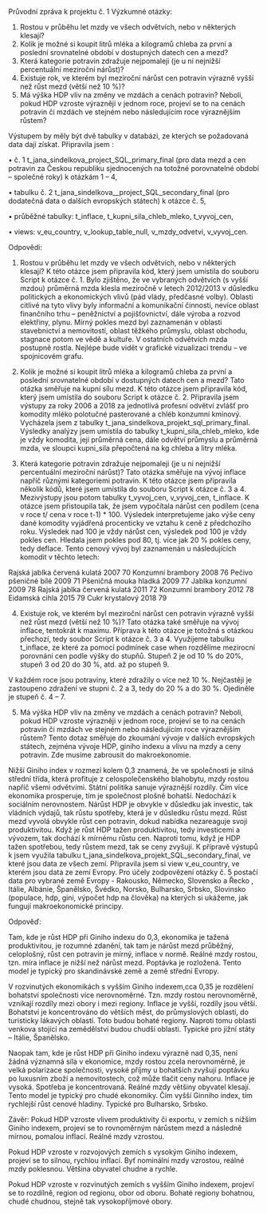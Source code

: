 Průvodní zpráva k projektu č. 1
Výzkumné otázky:
1) Rostou v průběhu let mzdy ve všech odvětvích, nebo v některých klesají?
2) Kolik je možné si koupit litrů mléka a kilogramů chleba za první a poslední srovnatelné období v dostupných datech cen a mezd?
3) Která kategorie potravin zdražuje nejpomaleji (je u ní nejnižší percentuální meziroční nárůst)?
4) Existuje rok, ve kterém byl meziroční nárůst cen potravin výrazně vyšší než růst mezd (větší než 10 %)?
5) Má výška HDP vliv na změny ve mzdách a cenách potravin? Neboli, pokud HDP vzroste výrazněji v jednom roce, projeví se to na cenách potravin či mzdách ve stejném nebo následujícím roce výraznějším růstem?
   
Výstupem by měly být dvě tabulky v databázi, ze kterých se požadovaná data dají získat. Připravila jsem :

•	č. 1  t_jana_sindelkova_project_SQL_primary_final (pro data mezd a cen potravin za Českou republiku sjednocených na totožné porovnatelné období – společné roky) k otázkám 1 – 4,

•	tabulku č. 2  t_jana_sindelkova__project_SQL_secondary_final (pro dodatečná data o dalších evropských státech) k otázce č. 5,

•	průběžné tabulky: t_inflace, t_kupni_sila_chleb_mleko, t_vyvoj_cen,

•	views: v_eu_country, v_lookup_table_null, v_mzdy_odvetvi, v_vyvoj_cen.


Odpovědi:
1) Rostou v průběhu let mzdy ve všech odvětvích, nebo v některých klesají?
K této otázce jsem připravila kód, který jsem umístila do souboru Script k otázce č. 1. 
Bylo zjištěno, že ve vybraných odvětvích (s vyšší mzdou) průměrná mzda klesla meziročně v letech 2012/2013 v důsledku politických a ekonomických vlivů (pád vlády, předčasné volby). Oblasti citlivé na tyto vlivy byly informační a komunikační činnosti, nevíce oblast finančního trhu – peněžnictví a pojišťovnictví, dále výroba a rozvod elektřiny, plynu. Mírný pokles mezd byl zaznamenán v oblasti stavebnictví a nemovitostí, oblast těžkého průmyslu, oblast obchodu, stagnace potom ve vědě a kultuře. V ostatních odvětvích mzda postupně rostla. Nejlépe bude vidět v grafické vizualizaci trendu – ve spojnicovém grafu.

2) Kolik je možné si koupit litrů mléka a kilogramů chleba za první a poslední srovnatelné období v dostupných datech cen a mezd?
Tato otázka směřuje na kupní sílu mezd. K této otázce jsem připravila kód, který jsem umístila do souboru Script k otázce č. 2. Připravila jsem výstupy za roky 2006 a 2018 za jednotlivá profesní odvětví zvlášť pro komodity mléko polotučné pasterované a chléb konzumní kmínový. Vycházela jsem z tabulky t_jana_sindelkova_projekt_sql_primary_final.  Výsledky analýzy jsem umístila do tabulky  t_kupni_sila_chleb_mleko, kde je vždy komodita, její průměrná cena, dále odvětví průmyslu a průměrná mzda, ve sloupci kupni_sila  přepočtená na kg chleba a litry mléka.

3) Která kategorie potravin zdražuje nejpomaleji (je u ní nejnižší percentuální meziroční nárůst)?
Tato otázka směřuje na vývoj inflace napříč různými kategoriemi potravin. K této otázce jsem připravila několik kódů, které jsem umístila do souboru Script k otázce č. 3 a 4. Mezivýstupy jsou potom tabulky t_vyvoj_cen, v_vyvoj_cen, t_inflace. K otázce jsem přistoupila tak, že jsem vypočítala nárůst cen podílem (cena v roce t/ cena v roce t-1) * 100. Výsledek interpretujeme jako výše ceny dané komodity vyjádřená procenticky ve vztahu k ceně z předchozího roku. Výsledek nad 100 je vždy nárůst cen, výsledek pod 100 je vždy pokles cen.  Hledala jsem pokles pod 80, tj. více jak 20 % pokles ceny, tedy deflace. Tento cenový vývoj byl zaznamenán u následujících komodit v těchto letech:

Rajská jablka červená kulatá	2007	70
Konzumní brambory		2008	76
Pečivo pšeničné bílé		2009	71
Pšeničná mouka hladká	2009	77
Jablka konzumní		2009	78
Rajská jablka červená kulatá	2011	72
Konzumní brambory		2012	78
Eidamská cihla		2015	79
Cukr krystalový	2018	79

4) Existuje rok, ve kterém byl meziroční nárůst cen potravin výrazně vyšší než růst mezd (větší než 10 %)?
Tato otázka také směřuje na vývoj inflace, tentokrát k maximu. Příprava k této otázce je totožná s otázkou přechozí, tedy soubor Script k otázce č. 3 a 4. Využijeme tabulku t_inflace, ze které za pomocí podmínek case when rozdělíme mezirocní porovnání cen podle výšky do stupňů. Stupeň 2 je od 10 % do 20%, stupeň 3 od 20 do 30 %, atd. až po stupeň 9. 

V každém roce jsou potraviny, které zdražily o více než 10 %. Nejčastěji je zastoupeno zdražení ve stupni č. 2 a 3, tedy do 20 % a do 30 %. Ojediněle je stupeň č. 4 – 7. 

5) Má výška HDP vliv na změny ve mzdách a cenách potravin? Neboli, pokud HDP vzroste výrazněji v jednom roce, projeví se to na cenách potravin či mzdách ve stejném nebo následujícím roce výraznějším růstem?
Tento dotaz směřuje do zkoumání vývoje v dalších evropských státech, zejména vývoje HDP, giniho indexu a vlivu na mzdy a ceny potravin. Zde musíme zabrousit do makroekonomie.

Nižší Giniho index v rozmezí kolem 0,3 znamená, že ve společnosti je silná střední třída, která profituje z celospolečenského blahobytu, mzdy rostou napříč všemi odvětvími.  Státní politika sanuje výraznější rozdíly. Čím více ekonomika prosperuje, tím je společnost plošně bohatší. Nedochází k sociálním nerovnostem. Nárůst HDP je obvykle v důsledku jak investic, tak vládních výdajů, tak růstu spotřeby, která je v důsledku růstu mezd. Růst mezd vyvolá obvykle růst cen potravin, dokud nabídka nezareaguje svoji produktivitou. Když je růst HDP tažen produktivitou, tedy investicemi a vývozem, tak dochází k mírnému růstu cen. Naproti tomu, když je HDP tažen spotřebou, tedy růstem mezd, tak se ceny zvyšují.
K přípravě výstupů k jsem využila tabulku t_jana_sindelkova_projekt_SQL_secondary_final, ve které jsou data ze všech zemí. Připravila jsem si view v_eu_country, ve kterém jsou data ze zemí Evropy. Pro účely zodpovězení otázky č. 5 postačí data pro vybrané země Evropy  - Rakousko, Německo,  Slovensko a Řecko , Itálie, Albánie, Španělsko, Švédko, Norsko, Bulharsko, Srbsko, Slovinsko (populace, hdp, gini, výpočet hdp na člověka) na kterých si ukážeme, jak fungují makroekonomické principy.

Odpověď:

Tam, kde je růst HDP při Giniho indexu do 0,3, ekonomika je tažená produktivitou, je rozumné zdanění, tak tam je nárůst mezd průběžný, celoplošný, růst cen potravin je mírný, inflace v normě. Reálné mzdy rostou, tzn. míra inflace je nižší než nárůst mezd. Poptávka je rozložená. Tento model je typický pro skandinávské země a země střední Evropy. 

V rozvinutých ekonomikách s vyšším Giniho indexem,cca 0,35 je rozdělení bohatství společnosti více nerovnoměrné. Tzn. mzdy rostou nerovnoměrně, vznikají rozdíly mezi obory i mezi regiony. Inflace je vyšší, rozdíly jsou větší. Bohatství je koncentrováno do větších měst, do průmyslových oblastí, do turisticky lákavých oblastí. Toto budou bohaté regiony. Naproti tomu oblasti venkova stojící na zemědělství budou chudší oblasti.  Typické pro jižní státy – Itálie, Španělsko. 

Naopak tam, kde je růst HDP při Giniho indexu výrazně nad 0,35, není žádná významná síla v ekonomice, mzdy rostou zcela nerovnoměrně, je velká polarizace společnosti, vysoké příjmy u bohatších zvyšují poptávku po luxusním zboží a nemovitostech, což může tlačit ceny nahoru. Inflace je vysoká. Spotřeba je koncentrovaná.  Reálné mzdy většiny obyvatel klesají. Tento model je typický pro chudé ekonomiky. Čím vyšší Ginniho index, tím rychlejší růst cenové hladiny. Typické pro Bulharsko, Srbsko.

Závěr:
Pokud HDP vzroste vlivem produktivity či exportu, v zemích s nižším Giniho indexem, projeví se to rovnoměrným nárůstem mezd a následně mírnou, pomalou inflací. Reálné mzdy vzrostou. 

Pokud HDP vzroste v rozvojových zemích s vysokým Giniho indexem, projeví se to silnou, rychlou inflací. Byť nominální mzdy vzrostou, reálné mzdy poklesnou. Většina obyvatel chudne a rychle. 

Pokud HDP vzroste v rozvinutých zemích s vyšším Giniho indexem, projeví se to rozdílně, region od regionu, obor od oboru. Bohaté regiony bohatnou, chudé chudnou, stejně tak vysokopříjmové obory. 


